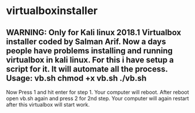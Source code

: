 # virtualboxinstaller
WARNING: Only for Kali linux 2018.1
Virtualbox installer coded by Salman Arif. Now a days people have problems installing and running virtualbox in kali linux. For this i have setup a script for it. It will automate all the process.
Usage:
vb.sh
chmod +x vb.sh
./vb.sh
--
Now Press 1 and hit enter for step 1.
Your computer will reboot.
After reboot open vb.sh again and press 2 for 2nd step.
Your computer will again restart after this virtualbox will start work.
